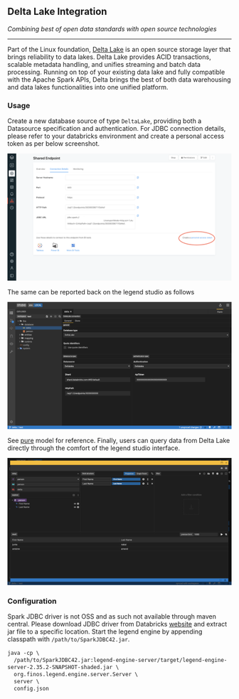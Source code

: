 ## Delta Lake Integration

*Combining best of open data standards with open source technologies*

___

Part of the Linux foundation, [Delta Lake](https://delta.io/) is an open source storage layer that brings reliability to data lakes. 
Delta Lake provides ACID transactions, scalable metadata handling, and unifies streaming and batch data processing. 
Running on top of your existing data lake and fully compatible with the Apache Spark APIs, Delta brings the best of both 
data warehousing and data lakes functionalities into one unified platform. 

### Usage

Create a new database source of type `DeltaLake`, providing both a Datasource specification and authentication.
For JDBC connection details, please refer to your databricks environment and create a personal access token as per below screenshot.

![endpoint](images/endpoint_jdbc.png)

The same can be reported back on the legend studio as follows

![legend](images/database.png)

See [pure](deltaLakeModel.pure) model for reference. Finally, users can query data from Delta Lake directly through 
the comfort of the legend studio interface.

![legend](images/query_builder.png)

### Configuration

Spark JDBC driver is not OSS and as such not available through maven central. Please download JDBC driver from Databricks
[website](https://databricks.com/spark/jdbc-drivers-download) and extract jar file to a specific location.
Start the legend engine by appending classpath with `/path/to/SparkJDBC42.jar`.

```shell script
java -cp \
  /path/to/SparkJDBC42.jar:legend-engine-server/target/legend-engine-server-2.35.2-SNAPSHOT-shaded.jar \
  org.finos.legend.engine.server.Server \
  server \
  config.json
```

